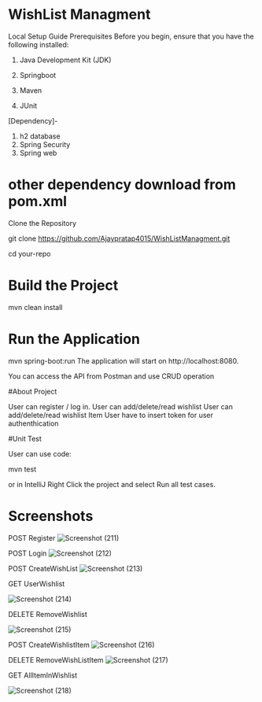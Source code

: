 # WishList Managment
Local Setup Guide
Prerequisites
Before you begin, ensure that you have the following installed:

1. Java Development Kit (JDK)

2. Springboot

3. Maven

4. JUnit


[Dependency]-
1. h2 database
2. Spring Security
3. Spring web
# other dependency download from pom.xml


Clone the Repository

git clone https://github.com/Ajaypratap4015/WishListManagment.git


cd your-repo



# Build the Project

mvn clean install


# Run the Application


mvn spring-boot:run
The application will start on http://localhost:8080. 

You can access the API from Postman and use CRUD operation


#About Project


User can register / log in.
User can add/delete/read wishlist
User can add/delete/read wishlist Item
User have to insert token for user authenthication

#Unit Test

User can use code:

mvn test

or in IntelliJ Right Click the project and select Run all test cases.


# Screenshots

POST Register
![Screenshot (211)](https://github.com/Ajaypratap4015/WishListManagment/assets/68500595/d23f0e97-741e-4a3a-9b3a-210bb7e89606)


POST Login
![Screenshot (212)](https://github.com/Ajaypratap4015/WishListManagment/assets/68500595/2e08f81e-ba88-4fd1-8881-b4347c4503ad)



POST CreateWishList
![Screenshot (213)](https://github.com/Ajaypratap4015/WishListManagment/assets/68500595/358de121-9bbc-4a04-9fb7-236cb4fe1e72)



GET UserWishlist

![Screenshot (214)](https://github.com/Ajaypratap4015/WishListManagment/assets/68500595/24d588af-2a99-47ea-9bd3-881c163ff9aa)


DELETE RemoveWishlist

![Screenshot (215)](https://github.com/Ajaypratap4015/WishListManagment/assets/68500595/ddf4bb35-c158-46b0-bc3d-2ca5b4fb38dc)


POST CreateWishlistItem
![Screenshot (216)](https://github.com/Ajaypratap4015/WishListManagment/assets/68500595/880124b9-3567-4466-a9f9-0d7a0638dfa4)



DELETE RemoveWishListItem
![Screenshot (217)](https://github.com/Ajaypratap4015/WishListManagment/assets/68500595/0f06390c-4a4d-4913-8fc8-110e51f46d38)



GET AllItemInWishlist

![Screenshot (218)](https://github.com/Ajaypratap4015/WishListManagment/assets/68500595/41aedb50-ade4-4df5-9959-b19c30b6d84b)


